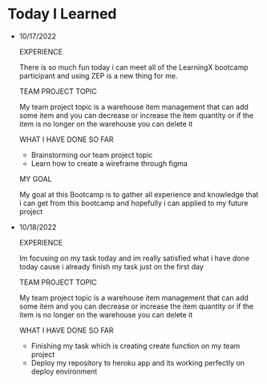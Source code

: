 # Today I Learned

- 10/17/2022

  EXPERIENCE
  
  There is so much fun today i can meet all of the LearningX bootcamp participant and using ZEP is a new thing for me.
  
  TEAM PROJECT TOPIC
  
  My team project topic is a warehouse item management that can add some item and you can decrease or increase the item quantity or if the item is no longer on the     warehouse you can delete it
  
  WHAT I HAVE DONE SO FAR
  
  - Brainstorming our team project topic
  - Learn how to create a wireframe through figma

  MY GOAL
  
  My goal at this Bootcamp is to gather all experience and knowledge that i can get from this bootcamp and hopefully i can applied to my future project
  
  
- 10/18/2022
  
  EXPERIENCE
  
  Im focusing on my task today and im really satisfied what i have done today cause i already finish my task just on the first day
  
  TEAM PROJECT TOPIC
  
  My team project topic is a warehouse item management that can add some item and you can decrease or increase the item quantity or if the item is no longer on the     warehouse you can delete it
  
  WHAT I HAVE DONE SO FAR
  
  - Finishing my task which is creating create function on my team project
  - Deploy my repository to heroku app and its working perfectly on deploy environment
